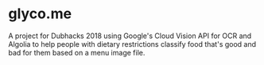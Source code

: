 # glyco.me
A project for Dubhacks 2018 using Google's Cloud Vision API for OCR and Algolia to help people with dietary restrictions classify food that's good and bad for them based on a menu image file.

